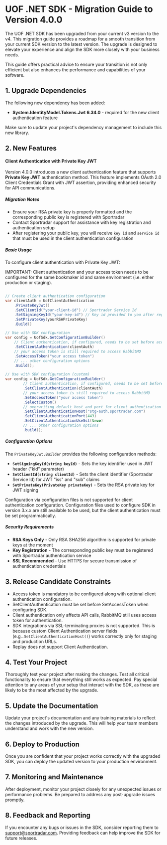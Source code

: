 # UOF .NET SDK - Migration Guide to Version 4.0.0

The UOF .NET SDK has been upgraded from your current v3 version to the v4. This migration guide provides a roadmap for a smooth transition from your current SDK version to the latest version. The upgrade is designed to elevate your experience and align the SDK more closely with your business needs.

This guide offers practical advice to ensure your transition is not only efficient but also enhances the performance and capabilities of your software.

## 1. Upgrade Dependencies

The following new dependency has been added:

* **System.IdentityModel.Tokens.Jwt 6.34.0** - required for the new client authentication feature

Make sure to update your project's dependency management to include this new library.

## 2. New Features

#### Client Authentication with Private Key JWT

Version 4.0.0 introduces a new client authentication feature that supports **Private Key JWT** authentication method. This feature implements OAuth 2.0 Client Credentials Grant with JWT assertion, providing enhanced security for API communications.

##### Migration Notes

- Ensure your RSA private key is properly formatted and the corresponding public key is registered with Sportradar
- Contact Sportradar support for assistance with key registration and authentication setup
- After registering your public key, you will receive `key id` and `service id` that must be used in the client authentication configuration

##### Basic Usage

To configure client authentication with Private Key JWT:

IMPORTANT: Client authentication and your access token needs to be configured for the same bookmaker id and same environment (i.e. either production or staging).

```csharp

// Create client authentication configuration
var clientAuth = UofClientAuthentication
    .PrivateKeyJwt()
    .SetClientId("your-client-id") // Sportradar Service Id
    .SetSigningKeyId("your-key-id") // Key id provided to you after registering the Public Key with Sportradar
    .SetPrivateKey(yourRSAPrivateKey)
    .Build()

// Use with SDK configuration
var config = UofSdk.GetConfigurationBuilder()
    // Client authentication, if configured, needs to be set before access token is set
    .SetClientAuthentication(clientAuth)
    // your access token is still required to access RabbitMQ    
    .SetAccessToken("your access token")
    // ... other configuration options
    .Build();

// Use with SDK configuration (custom)
var config = UofSdk.GetConfigurationBuilder()
        // Client authentication, if configured, needs to be set before access token is set
        .SetClientAuthentication(clientAuth)
        // your access token is still required to access RabbitMQ    
        .SetAccessToken("your access token")
        .SelectCustom()
        // overwriting default host and port for client authentication server if needed, e.g. for testing
        .SetClientAuthenticationHost("stg-auth.sportradar.com")
        .SetClientAuthenticationPort(443)
        .SetClientAuthenticationUseSsl(true)
        // ... other configuration options
        .build();
```

##### Configuration Options

The `PrivateKeyJwt.Builder` provides the following configuration methods:

- **`SetSigningKeyId(string keyId)`** - Sets the key identifier used in JWT header ("kid" parameter)
- **`SetClientId(string clientId)`** - Sets the client identifier (Sportradar Service Id) for JWT "iss" and "sub" claims
- **`SetPrivateKey(PrivateKey privateKey)`** - Sets the RSA private key for JWT signing

Configuration via configuration files is not supported for client authentication configuration. Configuration files used to configure SDK in version 3.x.x are still available to be used, but the client authentication must be set programmatically.

##### Security Requirements

- **RSA Keys Only** - Only RSA SHA256 algorithm is supported for private keys at the moment
- **Key Registration** - The corresponding public key must be registered with Sportradar authentication service
- **SSL Recommended** - Use HTTPS for secure transmission of authentication credentials

## 3. Release Candidate Constraints

- Access token is mandatory to be configured along with optional client authentication configuration.
- SetClientAuthentication must be set before SetAccessToken when configuring SDK.
- Client authentication only affects API calls, RabbitMQ still uses access token for authentication.
- SDK integrations via SSL-terminating proxies is not supported. This is because custom Client Authentication server fields (e.g.`.SetClientAuthenticationHost()`) works correctly only for staging and production URLs.
- Replay does not support Client Authentication.

## 4. Test Your Project

Thoroughly test your project after making the changes. Test all critical functionality to ensure that everything still works as expected. Pay special attention to any areas of your setup that interact with the SDK, as these are likely to be the most affected by the upgrade.

## 5. Update the Documentation

Update your project's documentation and any training materials to reflect the changes introduced by the upgrade. This will help your team members understand and work with the new version.

## 6. Deploy to Production

Once you are confident that your project works correctly with the upgraded SDK, you can deploy the updated version to
your production environment.

## 7. Monitoring and Maintenance

After deployment, monitor your project closely for any unexpected issues or performance problems. Be prepared to address any post-upgrade issues promptly.

## 8. Feedback and Reporting

If you encounter any bugs or issues in the SDK, consider reporting them to support@sportradar.com. Providing feedback
can help improve the SDK for future releases.